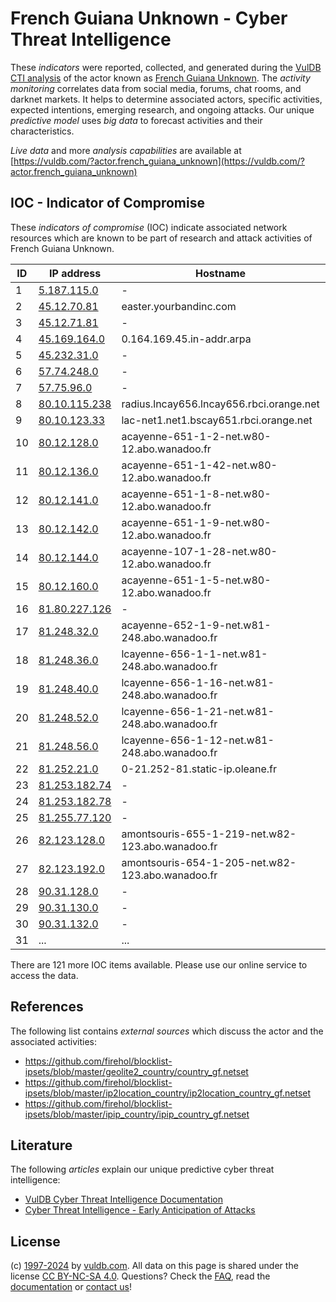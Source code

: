 # French Guiana Unknown - Cyber Threat Intelligence

These _indicators_ were reported, collected, and generated during the [VulDB CTI analysis](https://vuldb.com/?kb.cti) of the actor known as [French Guiana Unknown](https://vuldb.com/?actor.french_guiana_unknown). The _activity monitoring_ correlates data from social media, forums, chat rooms, and darknet markets. It helps to determine associated actors, specific activities, expected intentions, emerging research, and ongoing attacks. Our unique _predictive model_ uses _big data_ to forecast activities and their characteristics.

_Live data_ and more _analysis capabilities_ are available at [https://vuldb.com/?actor.french_guiana_unknown](https://vuldb.com/?actor.french_guiana_unknown)

## IOC - Indicator of Compromise

These _indicators of compromise_ (IOC) indicate associated network resources which are known to be part of research and attack activities of French Guiana Unknown.

ID | IP address | Hostname | Campaign | Confidence
-- | ---------- | -------- | -------- | ----------
1 | [5.187.115.0](https://vuldb.com/?ip.5.187.115.0) | - | - | High
2 | [45.12.70.81](https://vuldb.com/?ip.45.12.70.81) | easter.yourbandinc.com | - | High
3 | [45.12.71.81](https://vuldb.com/?ip.45.12.71.81) | - | - | High
4 | [45.169.164.0](https://vuldb.com/?ip.45.169.164.0) | 0.164.169.45.in-addr.arpa | - | High
5 | [45.232.31.0](https://vuldb.com/?ip.45.232.31.0) | - | - | High
6 | [57.74.248.0](https://vuldb.com/?ip.57.74.248.0) | - | - | High
7 | [57.75.96.0](https://vuldb.com/?ip.57.75.96.0) | - | - | High
8 | [80.10.115.238](https://vuldb.com/?ip.80.10.115.238) | radius.lncay656.lncay656.rbci.orange.net | - | High
9 | [80.10.123.33](https://vuldb.com/?ip.80.10.123.33) | lac-net1.net1.bscay651.rbci.orange.net | - | High
10 | [80.12.128.0](https://vuldb.com/?ip.80.12.128.0) | acayenne-651-1-2-net.w80-12.abo.wanadoo.fr | - | High
11 | [80.12.136.0](https://vuldb.com/?ip.80.12.136.0) | acayenne-651-1-42-net.w80-12.abo.wanadoo.fr | - | High
12 | [80.12.141.0](https://vuldb.com/?ip.80.12.141.0) | acayenne-651-1-8-net.w80-12.abo.wanadoo.fr | - | High
13 | [80.12.142.0](https://vuldb.com/?ip.80.12.142.0) | acayenne-651-1-9-net.w80-12.abo.wanadoo.fr | - | High
14 | [80.12.144.0](https://vuldb.com/?ip.80.12.144.0) | acayenne-107-1-28-net.w80-12.abo.wanadoo.fr | - | High
15 | [80.12.160.0](https://vuldb.com/?ip.80.12.160.0) | acayenne-651-1-5-net.w80-12.abo.wanadoo.fr | - | High
16 | [81.80.227.126](https://vuldb.com/?ip.81.80.227.126) | - | - | High
17 | [81.248.32.0](https://vuldb.com/?ip.81.248.32.0) | acayenne-652-1-9-net.w81-248.abo.wanadoo.fr | - | High
18 | [81.248.36.0](https://vuldb.com/?ip.81.248.36.0) | lcayenne-656-1-1-net.w81-248.abo.wanadoo.fr | - | High
19 | [81.248.40.0](https://vuldb.com/?ip.81.248.40.0) | lcayenne-656-1-16-net.w81-248.abo.wanadoo.fr | - | High
20 | [81.248.52.0](https://vuldb.com/?ip.81.248.52.0) | lcayenne-656-1-21-net.w81-248.abo.wanadoo.fr | - | High
21 | [81.248.56.0](https://vuldb.com/?ip.81.248.56.0) | lcayenne-656-1-12-net.w81-248.abo.wanadoo.fr | - | High
22 | [81.252.21.0](https://vuldb.com/?ip.81.252.21.0) | 0-21.252-81.static-ip.oleane.fr | - | High
23 | [81.253.182.74](https://vuldb.com/?ip.81.253.182.74) | - | - | High
24 | [81.253.182.78](https://vuldb.com/?ip.81.253.182.78) | - | - | High
25 | [81.255.77.120](https://vuldb.com/?ip.81.255.77.120) | - | - | High
26 | [82.123.128.0](https://vuldb.com/?ip.82.123.128.0) | amontsouris-655-1-219-net.w82-123.abo.wanadoo.fr | - | High
27 | [82.123.192.0](https://vuldb.com/?ip.82.123.192.0) | amontsouris-654-1-205-net.w82-123.abo.wanadoo.fr | - | High
28 | [90.31.128.0](https://vuldb.com/?ip.90.31.128.0) | - | - | High
29 | [90.31.130.0](https://vuldb.com/?ip.90.31.130.0) | - | - | High
30 | [90.31.132.0](https://vuldb.com/?ip.90.31.132.0) | - | - | High
31 | ... | ... | ... | ...

There are 121 more IOC items available. Please use our online service to access the data.

## References

The following list contains _external sources_ which discuss the actor and the associated activities:

* https://github.com/firehol/blocklist-ipsets/blob/master/geolite2_country/country_gf.netset
* https://github.com/firehol/blocklist-ipsets/blob/master/ip2location_country/ip2location_country_gf.netset
* https://github.com/firehol/blocklist-ipsets/blob/master/ipip_country/ipip_country_gf.netset

## Literature

The following _articles_ explain our unique predictive cyber threat intelligence:

* [VulDB Cyber Threat Intelligence Documentation](https://vuldb.com/?kb.cti)
* [Cyber Threat Intelligence - Early Anticipation of Attacks](https://www.scip.ch/en/?labs.20201022)

## License

(c) [1997-2024](https://vuldb.com/?kb.changelog) by [vuldb.com](https://vuldb.com/?kb.about). All data on this page is shared under the license [CC BY-NC-SA 4.0](https://creativecommons.org/licenses/by-nc-sa/4.0/). Questions? Check the [FAQ](https://vuldb.com/?kb.faq), read the [documentation](https://vuldb.com/?kb) or [contact us](https://vuldb.com/?contact)!
